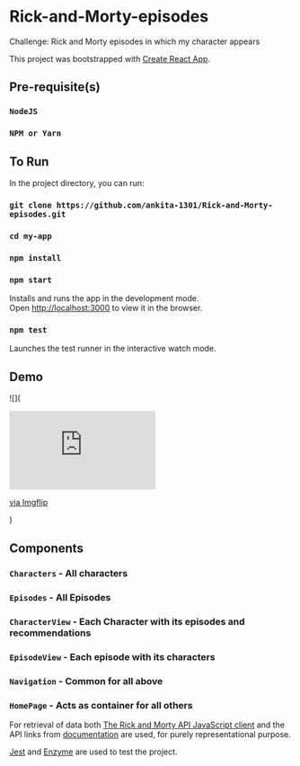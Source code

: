 # Rick-and-Morty-episodes

Challenge: Rick and Morty episodes in which my character appears

This project was bootstrapped with [Create React App](https://github.com/facebook/create-react-app).

## Pre-requisite(s)

### `NodeJS`

### `NPM or Yarn`

## To Run

In the project directory, you can run:

### `git clone https://github.com/ankita-1301/Rick-and-Morty-episodes.git`

### `cd my-app`

### `npm install`

### `npm start`

Installs and runs the app in the development mode.<br />
Open [http://localhost:3000](http://localhost:3000) to view it in the browser.

### `npm test`

Launches the test runner in the interactive watch mode.

## Demo

![](<div style="width:260px;max-width:100%;"><div style="height:0;padding-bottom:53.85%;position:relative;"><iframe width="260" height="140" style="position:absolute;top:0;left:0;width:100%;height:100%;" frameBorder="0" src="https://imgflip.com/embed/42vrso"></iframe></div><p><a href="https://imgflip.com/gif/42vrso">via Imgflip</a></p></div>)

## Components

### `Characters` - All characters

### `Episodes` - All Episodes

### `CharacterView` - Each Character with its episodes and recommendations

### `EpisodeView` - Each episode with its characters

### `Navigation` - Common for all above

### `HomePage` - Acts as container for all others

For retrieval of data both [The Rick and Morty API JavaScript client](https://github.com/afuh/rick-and-morty-api-node) and the API links from [documentation](https://rickandmortyapi.com/documentation/) are used, for purely representational purpose.

[Jest](https://jestjs.io/) and [Enzyme](https://enzymejs.github.io/enzyme/) are used to test the project.
